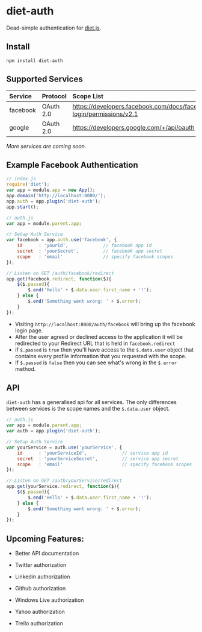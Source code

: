 # **diet-auth**
Dead-simple authentication for [diet.js][1].

## **Install**
```
npm install diet-auth
```

## **Supported Services**
| Service | Protocol | Scope List
|:--------|:--------|:--------|
| facebook | OAuth 2.0 | https://developers.facebook.com/docs/facebook-login/permissions/v2.1
| google | OAuth 2.0 | https://developers.google.com/+/api/oauth
*More services are coming soon.*

## **Example Facebook Authentication**

```js
// index.js
require('diet');
var app = module.app = new App();
app.domain('http://localhost:8000/');
app.auth = app.plugin('diet-auth');
app.start();
```
```js
// auth.js
var app = module.parent.app;

// Setup Auth Service
var facebook = app.auth.use('facebook', {
	id		: 'yourId',             // facebook app id
	secret	: 'yourSecret',         // facebook app secret
	scope	: 'email'               // specify facebook scopes
});

// Listen on GET /auth/facebook/redirect
app.get(facebook.redirect, function($){
    $($.passed){
        $.end('Hello' + $.data.user.first_name + '!');
    } else {
        $.end('Something went wrong: ' + $.error);
    }
});
```

 - Visiting `http://localhost:8000/auth/facebook` will bring up the facebook login page.
 - After the user agreed or declined access to the application it will be redirected to your Redirect URL that is held in `facebook.redirect`
 - if `$.passed` is `true` then you'll have access to the `$.data.user` object that contains every profile information that you requested with the scope.
 - If `$.passed` is `false` then you can see what's wrong in the `$.error` method.


## **API**
`diet-auth` has a generalised api for all services. The only differences between services is the scope names and the `$.data.user` object.

```js
// auth.js
var app = module.parent.app;
var auth = app.plugin('diet-auth');

// Setup Auth Service 
var yourService = auth.use('yourService', {
	id		: 'yourServiceId',             // service app id
	secret	: 'yourServiceSecret',         // service app secret
	scope	: 'email'                      // specify facebook scopes
});

// Listen on GET /auth/yourService/redirect
app.get(yourService.redirect, function($){
    $($.passed){
        $.end('Hello' + $.data.user.first_name + '!');
    } else {
        $.end('Something went wrong: ' + $.error);
    }
});
```

## **Upcoming Features:**
- Better API documentation
- Twitter authorization
- Linkedin authorization
- Github authorization
- Windows Live authorization
- Yahoo authorization
- Trello authorization
 
  [1]: http://dietjs.com/
  